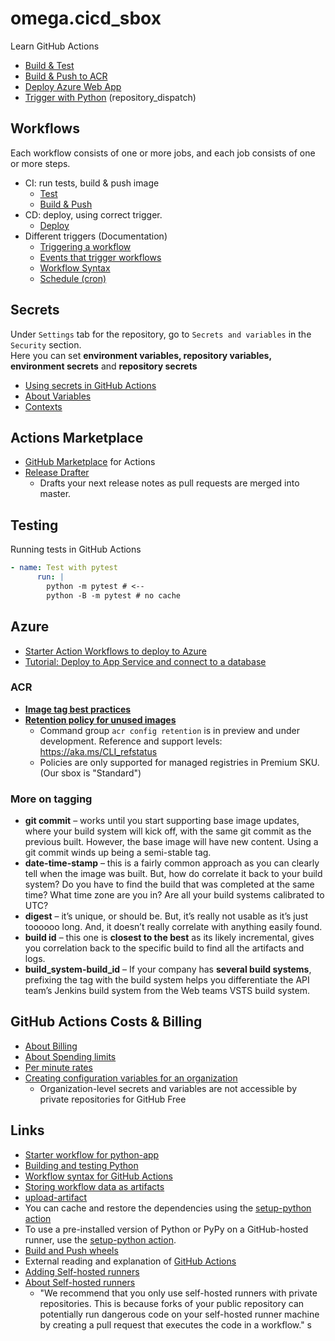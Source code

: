 # omega.cicd_sbox
Learn GitHub Actions

- [Build & Test](<.github/workflows/01-python-app.yml>)
- [Build & Push to ACR](<.github/workflows/02-build_push_sdai-sbox-gh-actions-app001.yml>)
- [Deploy Azure Web App](<.github/workflows/03-deploy_sdai-sbox-gh-actions-app001.yml>)
- [Trigger with Python](<.github/workflows/05-repository_dispatch-event.yml>) (repository_dispatch)

## Workflows
Each workflow consists of one or more jobs, and each job consists of one or more steps.

- CI: run tests, build & push image
  - [Test](<.github/workflows/01-python-app.yml>)
  - [Build & Push](<.github/workflows/02-build_push_sdai-sbox-gh-actions-app001.yml>)
- CD: deploy, using correct trigger.
  - [Deploy](<.github/workflows/03-deploy_sdai-sbox-gh-actions-app001.yml>)
- Different triggers (Documentation)
  - [Triggering a workflow](<https://docs.github.com/en/actions/using-workflows/triggering-a-workflow>)
  - [Events that trigger workflows](<https://docs.github.com/en/actions/using-workflows/events-that-trigger-workflows>)
  - [Workflow Syntax](<https://docs.github.com/en/actions/using-workflows/workflow-syntax-for-github-actions#on>)
  - [Schedule (cron)](<https://docs.github.com/en/actions/using-workflows/events-that-trigger-workflows#schedule>)

## Secrets
Under `Settings` tab for the repository, go to `Secrets and variables` in the `Security` section.  
Here you can set __environment variables, repository variables, environment secrets__ and __repository secrets__
- [Using secrets in GitHub Actions](<https://docs.github.com/en/actions/security-guides/using-secrets-in-github-actions>)
- [About Variables](<https://docs.github.com/en/actions/learn-github-actions/variables#about-variables>)
- [Contexts](<https://docs.github.com/en/actions/learn-github-actions/contexts>)

## Actions Marketplace
- [GitHub Marketplace](<https://github.com/marketplace?type=actions>) for Actions
- [Release Drafter](<https://github.com/marketplace/actions/release-drafter>)
  - Drafts your next release notes as pull requests are merged into master.

## Testing
Running tests in GitHub Actions

```yml
- name: Test with pytest
      run: |
        python -m pytest # <--
        python -B -m pytest # no cache
```

## Azure
- [Starter Action Workflows to deploy to Azure](<https://github.com/Azure/actions-workflow-samples>)
- [Tutorial: Deploy to App Service and connect to a database](<https://learn.microsoft.com/en-gb/azure/app-service/app-service-sql-asp-github-actions>)

### ACR
- [__Image tag best practices__](<https://learn.microsoft.com/en-us/azure/container-registry/container-registry-image-tag-version>)
- [__Retention policy for unused images__](<https://learn.microsoft.com/en-us/azure/container-registry/container-registry-retention-policy>)
  - Command group `acr config retention` is in preview and under development. Reference and support levels: https://aka.ms/CLI_refstatus
  - Policies are only supported for managed registries in Premium SKU. (Our sbox is "Standard")

### More on tagging
- __git commit__ – works until you start supporting base image updates, where your build system will kick off, with the same git commit as the previous built. However, the base image will have new content. Using a git commit winds up being a semi-stable tag.
- __date-time-stamp__ – this is a fairly common approach as you can clearly tell when the image was built. But, how do correlate it back to your build system? Do you have to find the build that was completed at the same time? What time zone are you in? Are all your build systems calibrated to UTC?
- __digest__ – it’s unique, or should be. But, it’s really not usable as it’s just toooooo long. And, it doesn’t really correlate with anything easily found.
- __build id__ – this one is __closest to the best__ as its likely incremental, gives you correlation back to the specific build to find all the artifacts and logs.
- __build_system-build_id__ – If your company has __several build systems__, prefixing the tag with the build system helps you differentiate the API team’s Jenkins build system from the Web teams VSTS build system.

## GitHub Actions Costs & Billing
- [About Billing](<https://docs.github.com/en/billing/managing-billing-for-github-actions/about-billing-for-github-actions>)
- [About Spending limits](<https://docs.github.com/en/billing/managing-billing-for-github-actions/about-billing-for-github-actions#about-spending-limits>)
- [Per minute rates](<https://docs.github.com/en/billing/managing-billing-for-github-actions/about-billing-for-github-actions#per-minute-rates>)
- [Creating configuration variables for an organization](<https://docs.github.com/en/actions/learn-github-actions/variables#creating-configuration-variables-for-an-organization>)
  - Organization-level secrets and variables are not accessible by private repositories for GitHub Free

## Links
- [Starter workflow for python-app](<https://github.com/actions/starter-workflows/blob/main/ci/python-app.yml>)
- [Building and testing Python](<https://docs.github.com/en/actions/automating-builds-and-tests/building-and-testing-python>)
- [Workflow syntax for GitHub Actions](<https://docs.github.com/en/actions/using-workflows/workflow-syntax-for-github-actions#jobsjob_idstrategy>)  
- [Storing workflow data as artifacts](<https://docs.github.com/en/actions/using-workflows/storing-workflow-data-as-artifacts>)
- [upload-artifact](<https://github.com/actions/upload-artifact>)
- You can cache and restore the dependencies using the [setup-python action](<https://github.com/actions/setup-python>)
- To use a pre-installed version of Python or PyPy on a GitHub-hosted runner, use the [setup-python action](<https://github.com/actions/setup-python>).
- [Build and Push wheels](<https://andrewpwheeler.com/2022/05/10/building-wheel-files-in-github-actions/>)
- External reading and explanation of [GitHub Actions](<https://www.learnenough.com/blog/git-actions-tutorial>) 
- [Adding Self-hosted runners](<https://docs.github.com/en/actions/hosting-your-own-runners/managing-self-hosted-runners/adding-self-hosted-runners>)
- [About Self-hosted runners](<https://docs.github.com/en/actions/hosting-your-own-runners/managing-self-hosted-runners/about-self-hosted-runners>) 
  - "We recommend that you only use self-hosted runners with private repositories. This is because forks of your public repository can potentially run dangerous code on your self-hosted runner machine by creating a pull request that executes the code in a workflow." 
s